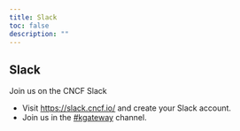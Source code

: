 ```yaml
---
title: Slack
toc: false
description: ""
---
```


<section class="bg-primary-bg text-white font-primary pb-[4.375rem] lg:pb-28 px-4 lg:px-12 xl:px-25 bg-[url(/hero-background.svg)] bg-center bg-no-repeat pt-[9.875rem] lg:pt-50 bg-[length:61.85319rem_60.14119rem] lg:bg-auto">
  <div class="mx-auto max-w-[1440px] flex flex-col justify-center items-center">
    <h1 class="text-[2.1875rem] lg:text-[4.0625rem] font-semibold leading-[2.40625rem] lg:leading-[4.46875rem]">
      Slack
    </h1>
    <p>Join us on the CNCF Slack</p>
  </div>
</section>

<section class="text-primary-text flex flex-col items-center p-25 text-xl">
  <ul class="list-disc">
    <li>Visit <a class="text-primary-bg" href="https://slack.cncf.io/">https://slack.cncf.io/</a> and create your Slack account.</li>
    <li>Join us in the <a class="text-primary-bg" href="https://cloud-native.slack.com/archives/C080D3PJMS4">#kgateway</a> channel.</li>
  </ul>
</section>
